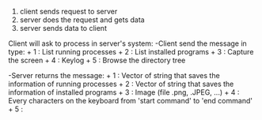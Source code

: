 1. client sends request to server
2. server does the request and gets data 
3. server sends data to client


Client will ask to process in server's system:
-Client send the message in type:
    + 1 : List running processes
    + 2 : List installed programs
    + 3 : Capture the screen
    + 4 : Keylog
    + 5 : Browse the directory tree

-Server returns the message:
    + 1 : Vector of string that saves the information of running processes
    + 2 : Vector of string that saves the information of installed programs
    + 3 : Image (file .png, .JPEG, ...)
    + 4 : Every characters on the keyboard from 'start command' to 'end command'
    + 5 : 